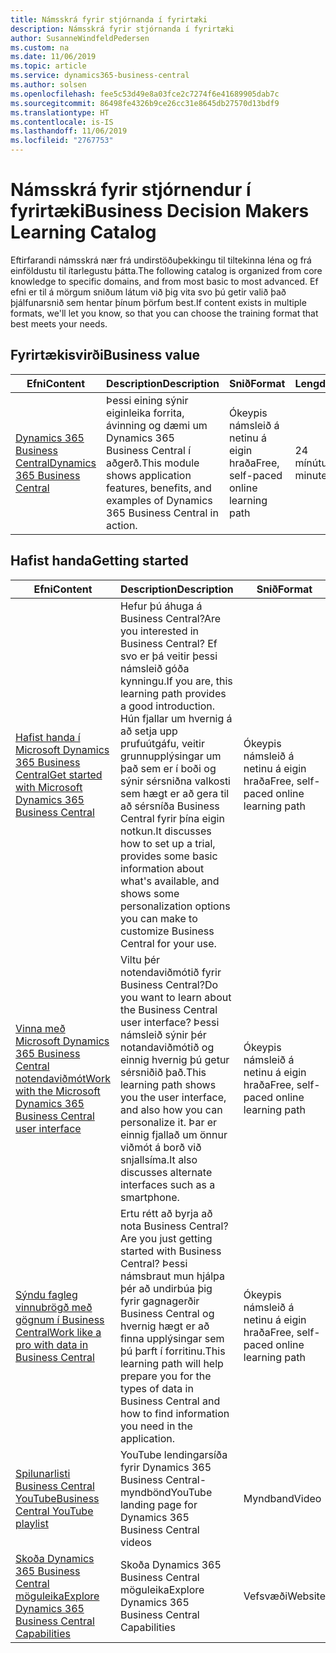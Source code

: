 ```yaml
---
title: Námsskrá fyrir stjórnanda í fyrirtæki
description: Námsskrá fyrir stjórnanda í fyrirtæki
author: SusanneWindfeldPedersen
ms.custom: na
ms.date: 11/06/2019
ms.topic: article
ms.service: dynamics365-business-central
ms.author: solsen
ms.openlocfilehash: fee5c53d49e8a03fce2c7274f6e41689905dab7c
ms.sourcegitcommit: 86498fe4326b9ce26cc31e8645db27570d13bdf9
ms.translationtype: HT
ms.contentlocale: is-IS
ms.lasthandoff: 11/06/2019
ms.locfileid: "2767753"
---
```

# <a name="business-decision-makers-learning-catalog"></a><span data-ttu-id="2fb1d-103">Námsskrá fyrir stjórnendur í fyrirtæki</span><span class="sxs-lookup"><span data-stu-id="2fb1d-103">Business Decision Makers Learning Catalog</span></span>

<span data-ttu-id="2fb1d-104">Eftirfarandi námsskrá nær frá undirstöðuþekkingu til tiltekinna léna og frá einföldustu til ítarlegustu þátta.</span><span class="sxs-lookup"><span data-stu-id="2fb1d-104">The following catalog is organized from core knowledge to specific domains, and from most basic to most advanced.</span></span> <span data-ttu-id="2fb1d-105">Ef efni er til á mörgum sniðum látum við þig vita svo þú getir valið það þjálfunarsnið sem hentar þínum þörfum best.</span><span class="sxs-lookup"><span data-stu-id="2fb1d-105">If content exists in multiple formats, we'll let you know, so that you can choose the training format that best meets your needs.</span></span>  

## <span data-ttu-id="2fb1d-106">Fyrirtækisvirði<a name="busvalue"></a></span><span class="sxs-lookup"><span data-stu-id="2fb1d-106">Business value<a name="busvalue"></a></span></span>

| <span data-ttu-id="2fb1d-107">Efni</span><span class="sxs-lookup"><span data-stu-id="2fb1d-107">Content</span></span>                                                                 | <span data-ttu-id="2fb1d-108">Description</span><span class="sxs-lookup"><span data-stu-id="2fb1d-108">Description</span></span>                                                                                                | <span data-ttu-id="2fb1d-109">Snið</span><span class="sxs-lookup"><span data-stu-id="2fb1d-109">Format</span></span>                                | <span data-ttu-id="2fb1d-110">Lengd</span><span class="sxs-lookup"><span data-stu-id="2fb1d-110">Length</span></span>     |
|----------------------------------------------------------------------------------------------------------------|------------------------------------------------------------------------------------------------------------|---------------------------------------|------------|
| [<span data-ttu-id="2fb1d-111">Dynamics 365 Business Central</span><span class="sxs-lookup"><span data-stu-id="2fb1d-111">Dynamics 365 Business Central</span></span>](https://docs.microsoft.com/learn/modules/dynamics-365-business-central/) | <span data-ttu-id="2fb1d-112">Þessi eining sýnir eiginleika forrita, ávinning og dæmi um Dynamics 365 Business Central í aðgerð.</span><span class="sxs-lookup"><span data-stu-id="2fb1d-112">This module shows application features, benefits, and examples of Dynamics 365 Business Central in action.</span></span> | <span data-ttu-id="2fb1d-113">Ókeypis námsleið á netinu á eigin hraða</span><span class="sxs-lookup"><span data-stu-id="2fb1d-113">Free, self-paced online learning path</span></span> | <span data-ttu-id="2fb1d-114">24 mínútur</span><span class="sxs-lookup"><span data-stu-id="2fb1d-114">24 minutes</span></span> |

## <span data-ttu-id="2fb1d-115">Hafist handa<a name="get-started"></a></span><span class="sxs-lookup"><span data-stu-id="2fb1d-115">Getting started<a name="get-started"></a></span></span>

| <span data-ttu-id="2fb1d-116">Efni</span><span class="sxs-lookup"><span data-stu-id="2fb1d-116">Content</span></span>                                                                                                                             | <span data-ttu-id="2fb1d-117">Description</span><span class="sxs-lookup"><span data-stu-id="2fb1d-117">Description</span></span>                                                                                                                                                                                                                                                                                      | <span data-ttu-id="2fb1d-118">Snið</span><span class="sxs-lookup"><span data-stu-id="2fb1d-118">Format</span></span>                                | <span data-ttu-id="2fb1d-119">Lengd</span><span class="sxs-lookup"><span data-stu-id="2fb1d-119">Length</span></span>             |
|------------------------------------------------------------------------------------------------------------------------------------------------------------------------------|--------------------------------------------------------------------------------------------------------------------------------------------------------------------------------------------------------------------------------------------------------------------------------------------------|---------------------------------------|--------------------|
| [<span data-ttu-id="2fb1d-120">Hafist handa í Microsoft Dynamics 365 Business Central</span><span class="sxs-lookup"><span data-stu-id="2fb1d-120">Get started with Microsoft Dynamics 365 Business Central</span></span>](https://docs.microsoft.com/learn/paths/get-started-dynamics-365-business-central/)                          | <span data-ttu-id="2fb1d-121">Hefur þú áhuga á Business Central?</span><span class="sxs-lookup"><span data-stu-id="2fb1d-121">Are you interested in Business Central?</span></span> <span data-ttu-id="2fb1d-122">Ef svo er þá veitir þessi námsleið góða kynningu.</span><span class="sxs-lookup"><span data-stu-id="2fb1d-122">If you are, this learning path provides a good introduction.</span></span> <span data-ttu-id="2fb1d-123">Hún fjallar um hvernig á að setja upp prufuútgáfu, veitir grunnupplýsingar um það sem er í boði og sýnir sérsniðna valkosti sem hægt er að gera til að sérsníða Business Central fyrir þína eigin notkun.</span><span class="sxs-lookup"><span data-stu-id="2fb1d-123">It discusses how to set up a trial, provides some basic information about what's available, and shows some personalization options you can make to customize Business Central for your use.</span></span> | <span data-ttu-id="2fb1d-124">Ókeypis námsleið á netinu á eigin hraða</span><span class="sxs-lookup"><span data-stu-id="2fb1d-124">Free, self-paced online learning path</span></span> | <span data-ttu-id="2fb1d-125">3 klukkustundir 4 mínútur</span><span class="sxs-lookup"><span data-stu-id="2fb1d-125">3 hours 4 minutes</span></span>  |
| [<span data-ttu-id="2fb1d-126">Vinna með Microsoft Dynamics 365 Business Central notendaviðmót</span><span class="sxs-lookup"><span data-stu-id="2fb1d-126">Work with the Microsoft Dynamics 365 Business Central user interface</span></span>](https://docs.microsoft.com/learn/paths/work-with-user-interface-dynamics-365-business-central/) | <span data-ttu-id="2fb1d-127">Viltu þér notendaviðmótið fyrir Business Central?</span><span class="sxs-lookup"><span data-stu-id="2fb1d-127">Do you want to learn about the Business Central user interface?</span></span> <span data-ttu-id="2fb1d-128">Þessi námsleið sýnir þér notandaviðmótið og einnig hvernig þú getur sérsniðið það.</span><span class="sxs-lookup"><span data-stu-id="2fb1d-128">This learning path shows you the user interface, and also how you can personalize it.</span></span> <span data-ttu-id="2fb1d-129">Þar er einnig fjallað um önnur viðmót á borð við snjallsíma.</span><span class="sxs-lookup"><span data-stu-id="2fb1d-129">It also discusses alternate interfaces such as a smartphone.</span></span>                                                                               | <span data-ttu-id="2fb1d-130">Ókeypis námsleið á netinu á eigin hraða</span><span class="sxs-lookup"><span data-stu-id="2fb1d-130">Free, self-paced online learning path</span></span> | <span data-ttu-id="2fb1d-131">2 klukkustundir 27 mínútur</span><span class="sxs-lookup"><span data-stu-id="2fb1d-131">2 hours 27 minutes</span></span> |
| [<span data-ttu-id="2fb1d-132">Sýndu fagleg vinnubrögð með gögnum í Business Central</span><span class="sxs-lookup"><span data-stu-id="2fb1d-132">Work like a pro with data in Business Central</span></span>](https://docs.microsoft.com/learn/paths/work-pro-data-dynamics-365-business-central)                                    | <span data-ttu-id="2fb1d-133">Ertu rétt að byrja að nota Business Central?</span><span class="sxs-lookup"><span data-stu-id="2fb1d-133">Are you just getting started with Business Central?</span></span> <span data-ttu-id="2fb1d-134">Þessi námsbraut mun hjálpa þér að undirbúa þig fyrir gagnagerðir Business Central og hvernig hægt er að finna upplýsingar sem þú þarft í forritinu.</span><span class="sxs-lookup"><span data-stu-id="2fb1d-134">This learning path will help prepare you for the types of data in Business Central and how to find information you need in the application.</span></span>                                                                                                  | <span data-ttu-id="2fb1d-135">Ókeypis námsleið á netinu á eigin hraða</span><span class="sxs-lookup"><span data-stu-id="2fb1d-135">Free, self-paced online learning path</span></span> | <span data-ttu-id="2fb1d-136">2 klukkustundir 27 mínútur</span><span class="sxs-lookup"><span data-stu-id="2fb1d-136">2 hours 27 minutes</span></span> |
| [<span data-ttu-id="2fb1d-137">Spilunarlisti Business Central YouTube</span><span class="sxs-lookup"><span data-stu-id="2fb1d-137">Business Central YouTube playlist</span></span>](https://www.youtube.com/playlist?list=PLcakwueIHoT-wVFPKUtmxlqcG1kJ0oqq4)                                                                | <span data-ttu-id="2fb1d-138">YouTube lendingarsíða fyrir Dynamics 365 Business Central-myndbönd</span><span class="sxs-lookup"><span data-stu-id="2fb1d-138">YouTube landing page for Dynamics 365 Business Central videos</span></span>                                                                                                                                                                                                                                    | <span data-ttu-id="2fb1d-139">Myndband</span><span class="sxs-lookup"><span data-stu-id="2fb1d-139">Video</span></span>                                 |                    |
| [<span data-ttu-id="2fb1d-140">Skoða Dynamics 365 Business Central möguleika</span><span class="sxs-lookup"><span data-stu-id="2fb1d-140">Explore Dynamics 365 Business Central Capabilities</span></span>](https://dynamics.microsoft.com/business-central/capabilities/)                                                    | <span data-ttu-id="2fb1d-141">Skoða Dynamics 365 Business Central möguleika</span><span class="sxs-lookup"><span data-stu-id="2fb1d-141">Explore Dynamics 365 Business Central Capabilities</span></span>                                                                                                                                                                                                                                               | <span data-ttu-id="2fb1d-142">Vefsvæði</span><span class="sxs-lookup"><span data-stu-id="2fb1d-142">Website</span></span>                               |                    |
